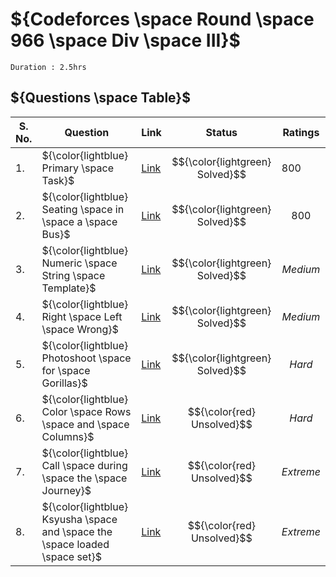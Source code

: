 # ${Codeforces \space Round \space 966 \space Div \space III}$
    Duration : 2.5hrs


## ${Questions \space Table}$

| S. No. | Question | Link | Status | Ratings |
|-|-|-|-|-|
| 1. | ${\color{lightblue} Primary \space Task}$ | [Link]() | $${\color{lightgreen} Solved}$$ | ${800}$ |
| 2. | ${\color{lightblue} Seating \space in \space a \space Bus}$ | [Link]() | $${\color{lightgreen} Solved}$$ | $${800}$$ |
| 3. | ${\color{lightblue} Numeric \space String \space Template}$ | [Link]() | $${\color{lightgreen} Solved}$$ | $${Medium}$$ |
| 4. | ${\color{lightblue} Right \space Left \space Wrong}$ | [Link]() | $${\color{lightgreen} Solved}$$ | $${Medium}$$ |
| 5. | ${\color{lightblue} Photoshoot \space for \space Gorillas}$ | [Link]() | $${\color{lightgreen} Solved}$$ | $${Hard}$$ |
| 6. | ${\color{lightblue} Color \space Rows \space and \space Columns}$ | [Link]() | $${\color{red} Unsolved}$$ | $${Hard}$$ |
| 7. | ${\color{lightblue} Call \space during \space the \space Journey}$ | [Link]() | $${\color{red} Unsolved}$$ | $${Extreme}$$ |
| 8. | ${\color{lightblue} Ksyusha \space and \space the \space loaded \space set}$ | [Link]() | $${\color{red} Unsolved}$$ | $${Extreme}$$ |
